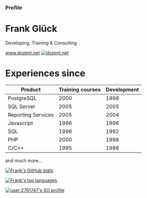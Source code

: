 ### Profile
# Frank Glück
Developing, Training & Consulting

<!--
**fglueck/fglueck** is a ✨ _special_ ✨ repository because its `README.md` (this file) appears on your GitHub profile.

Here are some ideas to get you started:

- 🔭 I’m currently working on ...
- 🌱 I’m currently learning ...
- 👯 I’m looking to collaborate on ...
- 🤔 I’m looking for help with ...
- 💬 Ask me about ...
- 📫 How to reach me: ...
- 😄 Pronouns: ...
- ⚡ Fun fact: ...
-->
www.dozent.net [![dozent.net](https://img.shields.io/website-up-down-green-red/http/shields.io.svg)](http://dozent.net/)


# Experiences since
|Product           |Training courses |Development   |
|------------------|--------------|--------------|
|PostgreSQL        |2000          |1998          |
|SQL Server        |2005          |2005          |
|Reporting Services|2005          |2004          |
|Javascript        |1996          |1996          |
|SQL               |1996          |1992          |
|PHP               |2000          |1998          |
|C/C++             |1995          |1986          |

and much more...

[![Frank's GitHub stats](https://github-readme-stats.vercel.app/api?username=fglueck&show_icons=true&theme=gruvbox&locale=de&bg_color=45,000000,441111&hide_border=1)](https://github.com/fglueck/github-readme-stats)
<!-- https://github.com/anuraghazra/github-readme-stats -->

[![Frank's top languages](https://github-readme-stats.vercel.app/api/top-langs/?username=fglueck&theme=blue-green&bg_color=135,000000,441111&hide_border=1&langs_count=10)](https://github.com/fglueck/github-readme-stats)


[![user:2761747's SO profile](https://stackoverflow-readme-profile.johannchopin.fr/profile/2761747?theme=dark&website=true&location=true)](https://github.com/johannchopin/stackoverflow-readme-profile)
